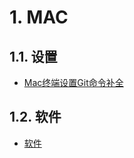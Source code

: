 # 1. MAC
## 1.1. 设置
- [Mac终端设置Git命令补全](notes/OS/MAC/Git/Git.md)

## 1.2. 软件
- [软件](notes/OS/MAC/软件/软件.md)